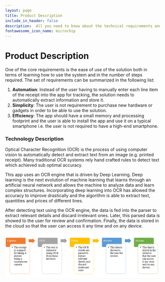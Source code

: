 ```yaml
---
layout: page
title: Product Description
include_in_header: false
description:  All you need to know about the technical requirements and technologies used.
fontawesome_icon_name: microchip
---
```


# Product Description

One of the core requirements is the ease of use of the solution both in terms of learning how to use the system and in the number of steps required.  The set of requirements can be summarized in the following list:

1.	**Automation**: Instead of the user having to manually enter each line item of the receipt into the app for tracking, the solution needs to automatically extract information and store it.
2.	**Simplicity**: The user is not requirement to purchase new hardware or gadgets in order to be able to use the solution.
3.	**Efficiency**: The app should have a small memory and processing footprint and the user is able to install the app and use it on a typical smartphone i.e. the user is not required to have a high-end smartphone.

### Technology Description

Optical Character Recognition (OCR) is the process of using computer vision to automatically detect and extract text from an image (e.g. printed receipt). Many traditional OCR systems rely hand crafted rules to detect text which achieved sub optimal accuracy. 

This app uses an OCR engine that is driven by Deep Learning. Deep learning is the next evolution of machine learning that learns through an artificial neural network and allows the machine to analyze data and learn complex structures. Incorporating deep learning into OCR has allowed the accuracy to improve drastically and the algorithm is able to extract text, quantities and prices of different lines. 

After detecting text using the OCR engine, the data is fed into the parser to extract relevant details and discard irrelevant ones. Later, this parsed data is showed to the user for review and confirmation. Finally, the data is stored in the cloud so that the user can access it any time and on any device.

![technical-steps](assets/content/steps.PNG)
